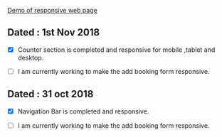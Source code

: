 
[Demo of responsive web page](https://designer199.github.io/final-nav-bar/)

## Dated : 1st Nov 2018



- [x] Counter section is completed and responsive for mobile ,tablet and desktop.

       

- [ ] I am currently working to make the add booking form responsive.

## Dated : 31 oct 2018


- [x] Navigation Bar is completed and responsive.

       

- [ ] I am currently working to make the add booking form responsive.

